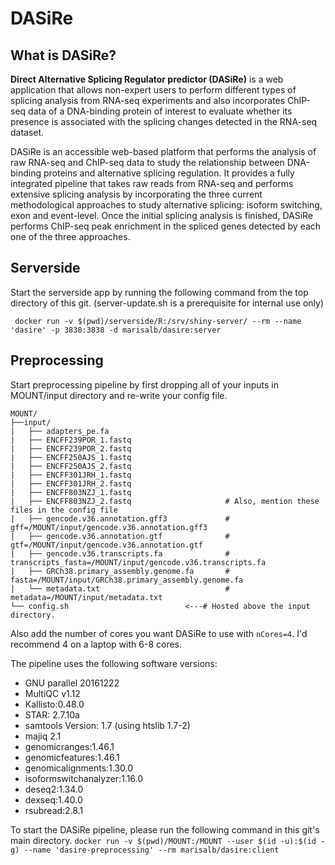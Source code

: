 # DASiRe

## What is DASiRe?

**Direct Alternative Splicing Regulator predictor (DASiRe)** is a web application that allows non-expert users to perform different types of splicing analysis from RNA-seq experiments and also incorporates ChIP-seq data of a DNA-binding protein of interest to evaluate whether its presence is associated with the splicing changes detected in the RNA-seq dataset. 

DASiRe is an accessible web-based platform that performs the analysis of raw RNA-seq and ChIP-seq data to study the relationship between DNA-binding proteins and alternative splicing regulation. It provides a fully integrated pipeline that takes raw reads from RNA-seq and performs extensive splicing analysis by incorporating the three current methodological approaches to study alternative splicing: isoform switching, exon and event-level. Once the initial splicing analysis is finished, DASiRe performs ChIP-seq peak enrichment in the spliced genes detected by each one of the three approaches. 

## Serverside
Start the serverside app by running the following command from the top directory of this git.
(server-update.sh is a prerequisite for internal use only)

```
 docker run -v $(pwd)/serverside/R:/srv/shiny-server/ --rm --name 'dasire' -p 3838:3838 -d marisalb/dasire:server
```

## Preprocessing 
Start preprocessing pipeline by first dropping all of your inputs in MOUNT/input directory and re-write your config file.

```
MOUNT/
├──input/
|   ├── adapters_pe.fa
|   ├── ENCFF239POR_1.fastq
|   ├── ENCFF239POR_2.fastq
|   ├── ENCFF250AJS_1.fastq
|   ├── ENCFF250AJS_2.fastq
|   ├── ENCFF301JRH_1.fastq
|   ├── ENCFF301JRH_2.fastq
|   ├── ENCFF803NZJ_1.fastq
|   ├── ENCFF803NZJ_2.fastq                     # Also, mention these files in the config file
|   ├── gencode.v36.annotation.gff3             # gff=/MOUNT/input/gencode.v36.annotation.gff3
|   ├── gencode.v36.annotation.gtf              # gtf=/MOUNT/input/gencode.v36.annotation.gtf
|   ├── gencode.v36.transcripts.fa              # transcripts_fasta=/MOUNT/input/gencode.v36.transcripts.fa
|   ├── GRCh38.primary_assembly.genome.fa       # fasta=/MOUNT/input/GRCh38.primary_assembly.genome.fa
|   └── metadata.txt                            # metadata=/MOUNT/input/metadata.txt
└── config.sh                          <---# Hosted above the input directory.
```
Also add the number of cores you want DASiRe to use with `nCores=4`. I'd recommend 4 on a laptop with 6-8 cores.

The pipeline uses the following software versions:
- GNU parallel 20161222
- MultiQC v1.12
- Kallisto:0.48.0
- STAR: 2.7.10a
- samtools Version: 1.7 (using htslib 1.7-2)
- majiq 2.1
- genomicranges:1.46.1
- genomicfeatures:1.46.1
- genomicalignments:1.30.0
- isoformswitchanalyzer:1.16.0
- deseq2:1.34.0
- dexseq:1.40.0
- rsubread:2.8.1

To start the DASiRe pipeline, please run the following command in this git's main directory.
`docker run -v $(pwd)/MOUNT:/MOUNT --user $(id -u):$(id -g) --name 'dasire-preprocessing' --rm marisalb/dasire:client`